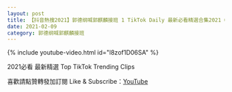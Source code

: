 ```yaml
---
layout: post
title: 【抖音熱搜2021】郭德纲喊郭麒麟接班 1 TikTok Daily 最新必看精選合集2021 02 09
date: 2021-02-09
category: 郭德纲喊郭麒麟接班
---
```


{% include youtube-video.html id="l8zof1D06SA" %}

2021必看 最新精選 Top TikTok Trending Clips

喜歡請點贊轉發加訂閱 Like & Subscribe：[YouTube](https://www.youtube.com/channel/UCAoR7VcanIPd04uEq_GIylA/videos)

